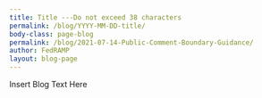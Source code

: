 ```yaml
---
title: Title ---Do not exceed 38 characters
permalink: /blog/YYYY-MM-DD-title/
body-class: page-blog
permalink: /blog/2021-07-14-Public-Comment-Boundary-Guidance/
author: FedRAMP
layout: blog-page
---
```

Insert Blog Text Here